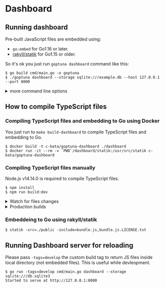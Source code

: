 # Dashboard

## Running dashboard

Pre-built JavaScript files are embedded using:

* `go:embed` for Go1.16 or later.
* [rakyll/statik](https://github.com/rakyll/statik) for Go1.15 or older.

So it's ok you just run `goptuna dashboard` command like this:

```
$ go build cmd/main.go -o goptuna
$ ./goptuna dashboard --storage sqlite:///example.db --host 127.0.0.1 --port 8000
```

<details>

<summary>more command line options</summary>

```
$ ./bin/goptuna --help
A command line interface for Goptuna

Usage:
  goptuna [command]

Available Commands:
  create-study Create a study in your relational database storage.
  dashboard    Launch web dashboard
  delete-study Delete a study in your relational database storage.
  help         Help about any command

Flags:
  -h, --help      help for goptuna
      --version   version for goptuna

Use "goptuna [command] --help" for more information about a command.
```

</details>


## How to compile TypeScript files

### Compiling TypeScript files and embedding to Go using Docker

You just run to `make build-dashboard` to compile TypeScript files and embedding to Go.

```
$ docker build -t c-bata/goptuna-dashboard ./dashboard
$ docker run -it --rm -v `PWD`/dashboard/statik:/usr/src/statik c-bata/goptuna-dashboard
```


### Compiling TypeScript files manually

Node.js v14.14.0 is required to compile TypeScript files.

```
$ npm install
$ npm run build:dev
```

<details>
<summary>Watch for files changes</summary>

```
$ npm run watch
```

</details>

<details>
<summary>Production builds</summary>

```
$ npm run build:prd
```

</details>

### Embeddeing to Go using rakyll/statik

```
$ statik -src=./public -include=bundle.js,bundle.js.LICENSE.txt
```


## Running Dashboard server for reloading

Please pass `-tags=develop` the custom build tag to return JS files inside local directory (not embedded files).
This is useful while devleopment.

```
$ go run -tags=develop cmd/main.go dashboard --storage sqlite:///db.sqlite3
Started to serve at http://127.0.0.1:8000
```

